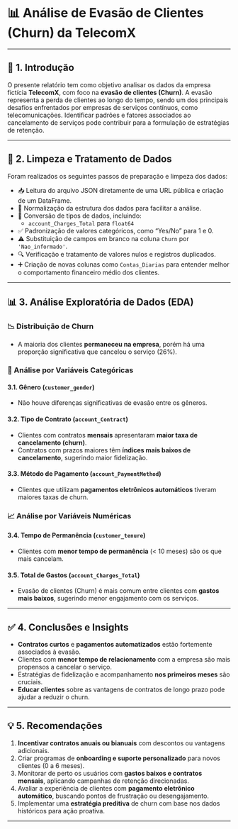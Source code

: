 # 📊 Análise de Evasão de Clientes (Churn) da TelecomX

---

## 🧭 1. Introdução

O presente relatório tem como objetivo analisar os dados da empresa fictícia **TelecomX**, com foco na **evasão de clientes (Churn)**. A evasão representa a perda de clientes ao longo do tempo, sendo um dos principais desafios enfrentados por empresas de serviços contínuos, como telecomunicações. Identificar padrões e fatores associados ao cancelamento de serviços pode contribuir para a formulação de estratégias de retenção.

---

## 🧹 2. Limpeza e Tratamento de Dados

Foram realizados os seguintes passos de preparação e limpeza dos dados:

- 📥 Leitura do arquivo JSON diretamente de uma URL pública e criação de um DataFrame.
- 🧾 Normalização da estrutura dos dados para facilitar a análise.
- 🔄 Conversão de tipos de dados, incluindo:
  - `account_Charges_Total` para `float64`
- ✅ Padronização de valores categóricos, como “Yes/No” para 1 e 0.
- ⚠️ Substituição de campos em branco na coluna `Churn` por `'Nao_informado'`.
- 🔍 Verificação e tratamento de valores nulos e registros duplicados.
- ➕ Criação de novas colunas como `Contas_Diarias` para entender melhor o comportamento financeiro médio dos clientes.

---

## 📊 3. Análise Exploratória de Dados (EDA)

### 📉 Distribuição de Churn
- A maioria dos clientes **permaneceu na empresa**, porém há uma proporção significativa que cancelou o serviço (26%).

### 📌 Análise por Variáveis Categóricas

#### 3.1. Gênero (`customer_gender`)
- Não houve diferenças significativas de evasão entre os gêneros.

#### 3.2. Tipo de Contrato (`account_Contract`)
- Clientes com contratos **mensais** apresentaram **maior taxa de cancelamento (churn)**.
- Contratos com prazos maiores têm **índices mais baixos de cancelamento**, sugerindo maior fidelização.

#### 3.3. Método de Pagamento (`account_PaymentMethod`)
- Clientes que utilizam **pagamentos eletrônicos automáticos** tiveram maiores taxas de churn.

### 📈 Análise por Variáveis Numéricas

#### 3.4. Tempo de Permanência (`customer_tenure`)
- Clientes com **menor tempo de permanência** (< 10 meses) são os que mais cancelam.
  
#### 3.5. Total de Gastos (`account_Charges_Total`)
- Evasão de clientes (Churn) é mais comum entre clientes com **gastos mais baixos**, sugerindo menor engajamento com os serviços.

---

## ✅ 4. Conclusões e Insights

- **Contratos curtos** e **pagamentos automatizados** estão fortemente associados à evasão.
- Clientes com **menor tempo de relacionamento** com a empresa são mais propensos a cancelar o serviço.
- Estratégias de fidelização e acompanhamento **nos primeiros meses** são cruciais.
- **Educar clientes** sobre as vantagens de contratos de longo prazo pode ajudar a reduzir o churn.

---

## 💡 5. Recomendações

1. **Incentivar contratos anuais ou bianuais** com descontos ou vantagens adicionais.
2. Criar programas de **onboarding e suporte personalizado** para novos clientes (0 a 6 meses).
3. Monitorar de perto os usuários com **gastos baixos e contratos mensais**, aplicando campanhas de retenção direcionadas.
4. Avaliar a experiência de clientes com **pagamento eletrônico automático**, buscando pontos de frustração ou desengajamento.
5. Implementar uma **estratégia preditiva** de churn com base nos dados históricos para ação proativa.

---

